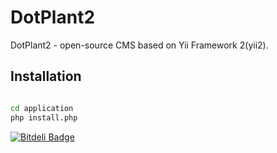 # DotPlant2

DotPlant2 - open-source CMS based on Yii Framework 2(yii2).

## Installation

``` bash

cd application
php install.php

```

[![Bitdeli Badge](https://d2weczhvl823v0.cloudfront.net/DevGroup-ru/dotplant2/trend.png)](https://bitdeli.com/free "Bitdeli Badge")

